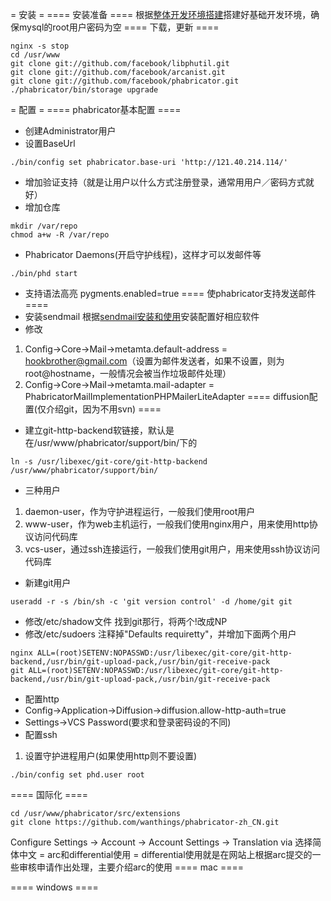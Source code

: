 = 安装 =
==== 安装准备 ====
根据[整体开发环境搭建](http://121.40.214.114/w/devenv/globaldev)搭建好基础开发环境，确保mysql的root用户密码为空
==== 下载，更新 ====
```
nginx -s stop
cd /usr/www
git clone git://github.com/facebook/libphutil.git
git clone git://github.com/facebook/arcanist.git
git clone git://github.com/facebook/phabricator.git
./phabricator/bin/storage upgrade
```
= 配置 =
==== phabricator基本配置 ====
* 创建Administrator用户
* 设置BaseUrl
```
./bin/config set phabricator.base-uri 'http://121.40.214.114/'
```
* 增加验证支持（就是让用户以什么方式注册登录，通常用用户／密码方式就好）
* 增加仓库
```
mkdir /var/repo
chmod a+w -R /var/repo
```
* Phabricator Daemons(开启守护线程)，这样才可以发邮件等
```
./bin/phd start
```
* 支持语法高亮
pygments.enabled=true
==== 使phabricator支持发送邮件 ====
* 安装sendmail
根据[sendmail安装和使用](http://121.40.214.114/w/devenv/sendmail)安装配置好相应软件
* 修改
1. Config->Core->Mail->metamta.default-address = hookbrother@gmail.com（设置为邮件发送者，如果不设置，则为root@hostname，一般情况会被当作垃圾邮件处理）
2. Config->Core->Mail->metamta.mail-adapter = PhabricatorMailImplementationPHPMailerLiteAdapter
==== diffusion配置(仅介绍git，因为不用svn) ====
* 建立git-http-backend软链接，默认是在/usr/www/phabricator/support/bin/下的
```
ln -s /usr/libexec/git-core/git-http-backend /usr/www/phabricator/support/bin/
```
* 三种用户
1. daemon-user，作为守护进程运行，一般我们使用root用户
2. www-user，作为web主机运行，一般我们使用nginx用户，用来使用http协议访问代码库
3. vcs-user，通过ssh连接运行，一般我们使用git用户，用来使用ssh协议访问代码库
* 新建git用户
```
useradd -r -s /bin/sh -c 'git version control' -d /home/git git
```
* 修改/etc/shadow文件
找到git那行，将两个!改成NP
* 修改/etc/sudoers
注释掉"Defaults    requiretty"，并增加下面两个用户
```
nginx ALL=(root)SETENV:NOPASSWD:/usr/libexec/git-core/git-http-backend,/usr/bin/git-upload-pack,/usr/bin/git-receive-pack
git ALL=(root)SETENV:NOPASSWD:/usr/libexec/git-core/git-http-backend,/usr/bin/git-upload-pack,/usr/bin/git-receive-pack
```
* 配置http
* Config->Application->Diffusion->diffusion.allow-http-auth=true
* Settings->VCS Password(要求和登录密码设的不同)
* 配置ssh
1. 设置守护进程用户(如果使用http则不要设置)
```
./bin/config set phd.user root
```
==== 国际化 ====
```
cd /usr/www/phabricator/src/extensions
git clone https://github.com/wanthings/phabricator-zh_CN.git
```
Configure Settings -> Account -> Account Settings -> Translation via 选择简体中文
= arc和differential使用 =
differential使用就是在网站上根据arc提交的一些审核申请作出处理，主要介绍arc的使用
==== mac ====

==== windows ====
